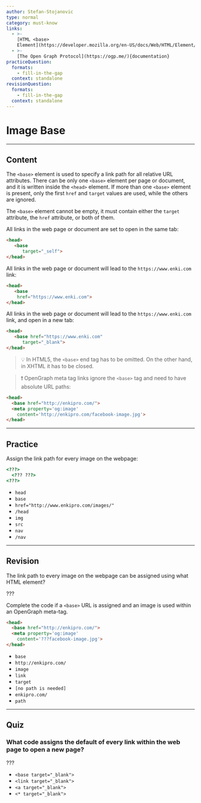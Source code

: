 ```yaml
---
author: Stefan-Stojanovic
type: normal
category: must-know
links:
  - >-
    [HTML <base>
    Element](https://developer.mozilla.org/en-US/docs/Web/HTML/Element/base){documentation}
  - >-
    [The Open Graph Protocol](https://ogp.me/){documentation}
practiceQuestion:
  formats:
    - fill-in-the-gap
  context: standalone
revisionQuestion:
  formats:
    - fill-in-the-gap
  context: standalone
---
```


# Image Base


---

## Content

The `<base>` element is used to specify a link path for all relative URL attributes. There can be only one `<base>` element per page or document, and it is written inside the `<head>` element. If more than one `<base>` element is present, only the first `href` and `target` values are used, while the others are ignored.

The `<base>` element cannot be empty, it must contain either the `target` attribute, the `href` attribute, or both of them.

All links in the web page or document are set to open in the same tab:

```html
<head>
   <base
      target="_self">
</head>
```

All links in the web page or document will lead to the `https://www.enki.com` link:

```html
<head>
   <base
    href="https://www.enki.com">
</head>
```

All links in the web page or document will lead to the `https://www.enki.com` link, and open in a new tab:

```html
<head>
   <base href="https://www.enki.com"
      target="_blank">
</head>
```

> 💡 In HTML5, the `<base>` end tag has to be omitted. On the other hand, in XHTML it has to be closed.

> ❗ OpenGraph meta tag links ignore the `<base>` tag and need to have absolute URL paths:
```html
<head>
  <base href="http://enkipro.com/">
  <meta property='og:image'
    content='http://enkipro.com/facebook-image.jpg'>
</head>
```


---

## Practice

Assign the link path for every image on the webpage:

```html
<???>
  <??? ???>
<???>
```

- `head`
- `base`
- `href="http://www.enkipro.com/images/"`
- `/head`
- `img`
- `src`
- `nav`
- `/nav`


---

## Revision

The link path to every image on the webpage can be assigned using what HTML element?

???

Complete the code if a `<base>` URL is assigned and an image is used within an OpenGraph meta-tag.

```html
<head>
  <base href="http://enkipro.com/">
  <meta property='og:image'
    content='???facebook-image.jpg'>
</head>
```

- `base`
- `http://enkipro.com/`
- `image`
- `link`
- `target`
- `[no path is needed]`
- `enkipro.com/`
- `path`


---

## Quiz

### What code assigns the default of every link within the web page to open a new page?

???

- `<base target="_blank">`
- `<link target="_blank">`
- `<a target="_blank">`
- `<* target="_blank">`
